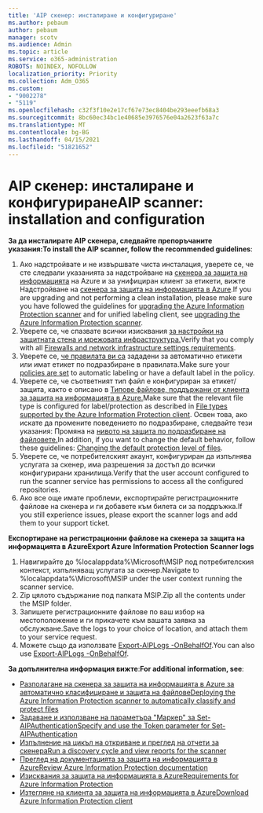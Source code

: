 ```yaml
---
title: 'AIP скенер: инсталиране и конфигуриране'
ms.author: pebaum
author: pebaum
manager: scotv
ms.audience: Admin
ms.topic: article
ms.service: o365-administration
ROBOTS: NOINDEX, NOFOLLOW
localization_priority: Priority
ms.collection: Adm_O365
ms.custom:
- "9002278"
- "5119"
ms.openlocfilehash: c32f3f10e2e17cf67e73ec8404be293eeefb68a3
ms.sourcegitcommit: 8bc60ec34bc1e40685e3976576e04a2623f63a7c
ms.translationtype: MT
ms.contentlocale: bg-BG
ms.lasthandoff: 04/15/2021
ms.locfileid: "51821652"
---
```

# <a name="aip-scanner-installation-and-configuration"></a><span data-ttu-id="7eb4d-102">AIP скенер: инсталиране и конфигуриране</span><span class="sxs-lookup"><span data-stu-id="7eb4d-102">AIP scanner: installation and configuration</span></span>

<span data-ttu-id="7eb4d-103">**За да инсталирате AIP скенера, следвайте препоръчаните указания:**</span><span class="sxs-lookup"><span data-stu-id="7eb4d-103">**To install the AIP scanner, follow the recommended guidelines**:</span></span>

1. <span data-ttu-id="7eb4d-104">Ако надстройвате и не извършвате чиста инсталация, уверете се, че сте следвали указанията за надстройване на [скенера за защита на информацията](https://docs.microsoft.com/azure/information-protection/rms-client/client-admin-guide#upgrading-the-azure-information-protection-scanner) на Azure и за унифициран клиент за етикети, вижте Надстройване на [скенера за защита на информацията в Azure](https://docs.microsoft.com/azure/information-protection/rms-client/clientv2-admin-guide#upgrading-the-azure-information-protection-scanner).</span><span class="sxs-lookup"><span data-stu-id="7eb4d-104">If you are upgrading and not performing a clean installation, please make sure you have followed the guidelines for [upgrading the Azure Information Protection scanner](https://docs.microsoft.com/azure/information-protection/rms-client/client-admin-guide#upgrading-the-azure-information-protection-scanner) and for unified labeling client, see [upgrading the Azure Information Protection scanner](https://docs.microsoft.com/azure/information-protection/rms-client/clientv2-admin-guide#upgrading-the-azure-information-protection-scanner).</span></span>
2. <span data-ttu-id="7eb4d-105">Уверете се, че спазвате всички изисквания [за настройки на защитната стена и мрежовата инфраструктура.](https://docs.microsoft.com/azure/information-protection/requirements#firewalls-and-network-infrastructure)</span><span class="sxs-lookup"><span data-stu-id="7eb4d-105">Verify that you comply with all [Firewalls and network infrastructure settings requirements](https://docs.microsoft.com/azure/information-protection/requirements#firewalls-and-network-infrastructure).</span></span>
3. <span data-ttu-id="7eb4d-106">Уверете се, [че правилата ви са](https://docs.microsoft.com/azure/information-protection/configure-policy) зададени за автоматично етикети или имат етикет по подразбиране в правилата.</span><span class="sxs-lookup"><span data-stu-id="7eb4d-106">Make sure your [policies are set](https://docs.microsoft.com/azure/information-protection/configure-policy) to automatic labeling or have a default label in the policy.</span></span>
4. <span data-ttu-id="7eb4d-107">Уверете се, че съответният тип файл е конфигуриран за етикет/защита, както е описано в [Типове файлове, поддържани от клиента за защита на информацията в Azure.](https://docs.microsoft.com/azure/information-protection/rms-client/client-admin-guide-file-types#supported-file-types-for-classification-and-protection)</span><span class="sxs-lookup"><span data-stu-id="7eb4d-107">Make sure that the relevant file type is configured for label/protection as described in [File types supported by the Azure Information Protection client](https://docs.microsoft.com/azure/information-protection/rms-client/client-admin-guide-file-types#supported-file-types-for-classification-and-protection).</span></span> <span data-ttu-id="7eb4d-108">Освен това, ако искате да промените поведението по подразбиране, следвайте тези указания: Промяна на [нивото на защита по подразбиране на файловете.](https://docs.microsoft.com/azure/information-protection/rms-client/client-admin-guide-file-types#changing-the-default-protection-level-of-files)</span><span class="sxs-lookup"><span data-stu-id="7eb4d-108">In addition, if you want to change the default behavior, follow these guidelines: [Changing the default protection level of files](https://docs.microsoft.com/azure/information-protection/rms-client/client-admin-guide-file-types#changing-the-default-protection-level-of-files).</span></span>
5. <span data-ttu-id="7eb4d-109">Уверете се, че потребителският акаунт, конфигуриран да изпълнява услугата за скенер, има разрешения за достъп до всички конфигурирани хранилища.</span><span class="sxs-lookup"><span data-stu-id="7eb4d-109">Verify that the user account configured to run the scanner service has permissions to access all the configured repositories.</span></span>
6. <span data-ttu-id="7eb4d-110">Ако все още имате проблеми, експортирайте регистрационните файлове на скенера и ги добавете към билета си за поддръжка.</span><span class="sxs-lookup"><span data-stu-id="7eb4d-110">If you still experience issues, please export the scanner logs and add them to your support ticket.</span></span>

<span data-ttu-id="7eb4d-111">**Експортиране на регистрационни файлове на скенера за защита на информацията в Azure**</span><span class="sxs-lookup"><span data-stu-id="7eb4d-111">**Export Azure Information Protection Scanner logs**</span></span>

1. <span data-ttu-id="7eb4d-112">Навигирайте до %localappdata%\Microsoft\MSIP под потребителския контекст, изпълняващ услугата за скенер.</span><span class="sxs-lookup"><span data-stu-id="7eb4d-112">Navigate to %localappdata%\Microsoft\MSIP under the user context running the scanner service.</span></span>
2. <span data-ttu-id="7eb4d-113">Zip цялото съдържание под папката MSIP.</span><span class="sxs-lookup"><span data-stu-id="7eb4d-113">Zip all the contents under the MSIP folder.</span></span>
3. <span data-ttu-id="7eb4d-114">Запишете регистрационните файлове по ваш избор на местоположение и ги прикачете към вашата заявка за обслужване.</span><span class="sxs-lookup"><span data-stu-id="7eb4d-114">Save the logs to your choice of location, and attach them to your service request.</span></span>
4. <span data-ttu-id="7eb4d-115">Можете също да използвате [Export-AIPLogs -OnBehalfOf](https://docs.microsoft.com/powershell/module/azureinformationprotection/export-aiplogs?view=azureipps).</span><span class="sxs-lookup"><span data-stu-id="7eb4d-115">You can also use [Export-AIPLogs -OnBehalfOf](https://docs.microsoft.com/powershell/module/azureinformationprotection/export-aiplogs?view=azureipps).</span></span>

<span data-ttu-id="7eb4d-116">**За допълнителна информация вижте**:</span><span class="sxs-lookup"><span data-stu-id="7eb4d-116">**For additional information, see**:</span></span>
- [<span data-ttu-id="7eb4d-117">Разполагане на скенера за защита на информацията в Azure за автоматично класифициране и защита на файлове</span><span class="sxs-lookup"><span data-stu-id="7eb4d-117">Deploying the Azure Information Protection scanner to automatically classify and protect files</span></span>](https://docs.microsoft.com/azure/information-protection/deploy-aip-scanner)
- [<span data-ttu-id="7eb4d-118">Задаване и използване на параметъра "Маркер" за Set-AIPAuthentication</span><span class="sxs-lookup"><span data-stu-id="7eb4d-118">Specify and use the Token parameter for Set-AIPAuthentication</span></span>](https://docs.microsoft.com/azure/information-protection/rms-client/client-admin-guide-powershell#specify-and-use-the-token-parameter-for-set-aipauthentication)
- [<span data-ttu-id="7eb4d-119">Изпълнение на цикъл на откриване и преглед на отчети за скенера</span><span class="sxs-lookup"><span data-stu-id="7eb4d-119">Run a discovery cycle and view reports for the scanner</span></span>](https://docs.microsoft.com/azure/information-protection/deploy-aip-scanner#run-a-discovery-cycle-and-view-reports-for-the-scanner)
- [<span data-ttu-id="7eb4d-120">Преглед на документацията за защита на информацията в Azure</span><span class="sxs-lookup"><span data-stu-id="7eb4d-120">Review Azure Information Protection documentation</span></span>](https://docs.microsoft.com/azure/information-protection/what-is-information-protection)
- [<span data-ttu-id="7eb4d-121">Изисквания за защита на информацията в Azure</span><span class="sxs-lookup"><span data-stu-id="7eb4d-121">Requirements for Azure Information Protection</span></span>](https://docs.microsoft.com/azure/information-protection/get-started/requirements)
- [<span data-ttu-id="7eb4d-122">Изтегляне на клиента за защита на информацията в Azure</span><span class="sxs-lookup"><span data-stu-id="7eb4d-122">Download Azure Information Protection client</span></span>](https://www.microsoft.com/download/details.aspx?id=53018)

